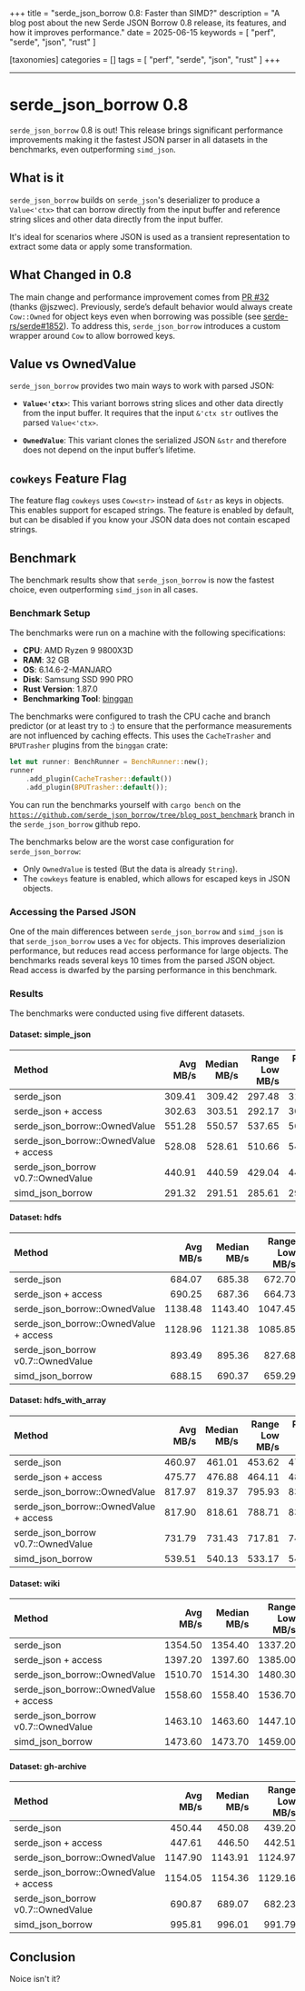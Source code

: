 +++
title = "serde_json_borrow 0.8: Faster than SIMD?"
description = "A blog post about the new Serde JSON Borrow 0.8 release, its features, and how it improves performance."
date = 2025-06-15
keywords = [ "perf", "serde", "json", "rust" ]

[taxonomies]
categories = []
tags = [ "perf", "serde", "json", "rust" ]
+++

---

# serde_json_borrow 0.8

`serde_json_borrow` 0.8 is out! This release brings significant performance improvements making it 
the fastest JSON parser in all datasets in the benchmarks, even outperforming `simd_json`.

## What is it
`serde_json_borrow` builds on `serde_json`'s deserializer to produce a `Value<'ctx>` that can borrow directly from the 
input buffer and reference string slices and other data directly from the input buffer.

It's ideal for scenarios where JSON is used as a transient representation to extract some data or apply some transformation. 

## What Changed in 0.8

The main change and performance improvement comes from [PR #32](https://github.com/PSeitz/serde_json_borrow/pull/32) (thanks @jszwec). 
Previously, serde’s default behavior would always create `Cow::Owned` for object keys even when borrowing was possible 
(see [serde-rs/serde#1852](https://github.com/serde-rs/serde/issues/1852)). To address this, 
`serde_json_borrow` introduces a custom wrapper around `Cow` to allow borrowed keys. 

## Value vs OwnedValue

`serde_json_borrow` provides two main ways to work with parsed JSON:

* **`Value<'ctx>`**: This variant borrows string slices and other data directly from the input buffer.
It requires that the input `&'ctx str` outlives the parsed `Value<'ctx>`. 

* **`OwnedValue`**: This variant clones the serialized JSON `&str` and therefore does not depend on the input buffer’s lifetime.

## `cowkeys` Feature Flag

The feature flag `cowkeys` uses `Cow<str>` instead of `&str` as keys in objects. This enables support for escaped strings.
The feature is enabled by default, but can be disabled if you know your JSON data does not contain escaped strings.

## Benchmark

The benchmark results show that `serde_json_borrow` is now the fastest choice, even outperforming `simd_json` in all cases.

### Benchmark Setup

The benchmarks were run on a machine with the following specifications:

* **CPU**: AMD Ryzen 9 9800X3D
* **RAM**: 32 GB
* **OS**: 6.14.6-2-MANJARO 
* **Disk**: Samsung SSD 990 PRO
* **Rust Version**: 1.87.0
* **Benchmarking Tool**: [binggan](https://github.com/PSeitz/binggan)

The benchmarks were configured to trash the CPU cache and branch predictor (or at least try to :) to ensure that the performance measurements are not influenced by caching effects. This uses the `CacheTrasher` and `BPUTrasher` plugins from the `binggan` crate:

```rust
let mut runner: BenchRunner = BenchRunner::new();
runner
    .add_plugin(CacheTrasher::default())
    .add_plugin(BPUTrasher::default());
```

You can run the benchmarks yourself with `cargo bench` on the 
[`https://github.com/serde_json_borrow/tree/blog_post_benchmark`](https://github.com/serde_json_borrow/tree/blog_post_benchmark) 
branch in the `serde_json_borrow` github repo.

The benchmarks below are the worst case configuration for `serde_json_borrow`:
* Only `OwnedValue` is tested (But the data is already `String`).
* The `cowkeys` feature is enabled, which allows for escaped keys in JSON objects.

### Accessing the Parsed JSON
One of the main differences between `serde_json_borrow` and `simd_json` is that `serde_json_borrow` uses a `Vec` for objects. 
This improves deserializion performance, but reduces read access performance for large objects.
The benchmarks reads several keys 10 times from the parsed JSON object. Read access is 
dwarfed by the parsing performance in this benchmark.

### Results
The benchmarks were conducted using five different datasets.

#### Dataset: simple_json

| Method                                   | Avg MB/s | Median MB/s | Range Low MB/s | Range High MB/s |
| :--------------------------------------- | -------: | ----------: | -------------: | --------------: |
| serde_json                             |   309.41 |      309.42 |         297.48 |          312.87 |
| serde_json + access                    |   302.63 |      303.51 |         292.17 |          306.87 |
| serde_json_borrow::OwnedValue          |   551.28 |      550.57 |         537.65 |          561.81 |
| serde_json_borrow::OwnedValue + access |   528.08 |      528.61 |         510.66 |          542.12 |
| serde_json_borrow v0.7::OwnedValue     |   440.91 |      440.59 |         429.04 |          449.27 |
| simd_json_borrow                       |   291.32 |      291.51 |         285.61 |          292.38 |

#### Dataset: hdfs

| Method                                   | Avg MB/s | Median MB/s | Range Low MB/s | Range High MB/s |
| :--------------------------------------- | -------: | ----------: | -------------: | --------------: |
| serde_json                             |   684.07 |      685.38 |         672.70 |          689.32 |
| serde_json + access                    |   690.25 |      687.36 |         664.73 |          700.37 |
| serde_json_borrow::OwnedValue          |  1138.48 |     1143.40 |        1047.45 |         1156.10 |
| serde_json_borrow::OwnedValue + access |  1128.96 |     1121.38 |        1085.85 |         1163.26 |
| serde_json_borrow v0.7::OwnedValue     |   893.49 |      895.36 |         827.68 |          911.69 |
| simd_json_borrow                       |   688.15 |      690.37 |         659.29 |          692.93 |

#### Dataset: hdfs_with_array

| Method                                   | Avg MB/s | Median MB/s | Range Low MB/s | Range High MB/s |
| :--------------------------------------- | -------: | ----------: | -------------: | --------------: |
| serde_json                             |   460.97 |      461.01 |         453.62 |          474.36 |
| serde_json + access                    |   475.77 |      476.88 |         464.11 |          485.78 |
| serde_json_borrow::OwnedValue          |   817.97 |      819.37 |         795.93 |          834.68 |
| serde_json_borrow::OwnedValue + access |   817.90 |      818.61 |         788.71 |          833.57 |
| serde_json_borrow v0.7::OwnedValue     |   731.79 |      731.43 |         717.81 |          741.30 |
| simd_json_borrow                       |   539.51 |      540.13 |         533.17 |          541.27 |

#### Dataset: wiki

| Method                                   | Avg MB/s | Median MB/s | Range Low MB/s | Range High MB/s |
| :--------------------------------------- | -------: | ----------: | -------------: | --------------: |
| serde_json                             |  1354.50 |     1354.40 |        1337.20 |         1367.90 |
| serde_json + access                    |  1397.20 |     1397.60 |        1385.00 |         1414.60 |
| serde_json_borrow::OwnedValue          |  1510.70 |     1514.30 |        1480.30 |         1537.00 |
| serde_json_borrow::OwnedValue + access |  1558.60 |     1558.40 |        1536.70 |         1583.30 |
| serde_json_borrow v0.7::OwnedValue     |  1463.10 |     1463.60 |        1447.10 |         1481.30 |
| simd_json_borrow                       |  1473.60 |     1473.70 |        1459.00 |         1483.20 |

#### Dataset: gh-archive

| Method                                   | Avg MB/s | Median MB/s | Range Low MB/s | Range High MB/s |
| :--------------------------------------- | -------: | ----------: | -------------: | --------------: |
| serde_json                             |   450.44 |      450.08 |         439.20 |          456.40 |
| serde_json + access                    |   447.61 |      446.50 |         442.51 |          455.33 |
| serde_json_borrow::OwnedValue          |  1147.90 |     1143.91 |        1124.97 |         1170.94 |
| serde_json_borrow::OwnedValue + access |  1154.05 |     1154.36 |        1129.16 |         1185.28 |
| serde_json_borrow v0.7::OwnedValue     |   690.87 |      689.07 |         682.23 |          700.78 |
| simd_json_borrow                       |   995.81 |      996.01 |         991.79 |          999.33 |

## Conclusion

Noice isn't it? 


